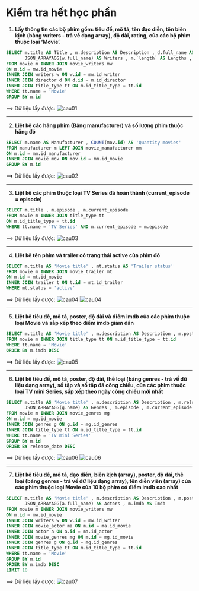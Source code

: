 # Kiểm tra hết học phần
1. **Lấy thông tin các bộ phim gồm: tiêu đề, mô tả, tên đạo diễn, tên biên kịch (bảng writers - trả về dạng array), độ dài, rating, của các bộ phim thuộc loại ‘Movie’.**
```sql
SELECT m.title AS Title , m.description AS Description , d.full_name AS Director ,
	   JSON_ARRAYAGG(w.full_name) AS Writers , m.`length` AS Lengths , m.rating AS Rating 
FROM movie m INNER JOIN movie_writers mw  
ON m.id = mw.id_movie  
INNER JOIN writers w ON w.id = mw.id_writer 
INNER JOIN director d ON d.id = m.id_director 
INNER JOIN title_type tt ON m.id_title_type = tt.id 
WHERE tt.name = 'Movie'
GROUP BY m.id
```
==>  Dữ liệu lấy được:
![cau01](/day08/cau01.JPG)  

---

2. **Liệt kê các hãng phim (Bảng manufacturer) và số lượng phim thuộc hãng đó**
```sql
SELECT m.name AS Manufacturer , COUNT(mov.id) AS 'Quantity movies'
FROM manufacturer m LEFT JOIN movie_manufacturer mm 
ON m.id = mm.id_manufacturer 
INNER JOIN movie mov ON mov.id = mm.id_movie  
GROUP BY m.id 
```
==>  Dữ liệu lấy được:
![cau02](/day08/cau02.JPG)

---

3. **Liệt kê các phim thuộc loại TV Series đã hoàn thành (current_episode = episode)**
```sql
SELECT m.title , m.episode , m.current_episode 
FROM movie m INNER JOIN title_type tt 
ON m.id_title_type = tt.id 
WHERE tt.name = 'TV Series' AND m.current_episode = m.episode 
```
==>  Dữ liệu lấy được:
![cau03](/day08/cau03.JPG)

---

4. **Liệt kê tên phim và trailer có trạng thái active của phim đó**
```sql
SELECT m.title AS 'Movie title' , mt.status AS 'Trailer status'
FROM movie m INNER JOIN movie_trailer mt 
ON m.id = mt.id_movie 
INNER JOIN trailer t ON t.id = mt.id_trailer 
WHERE mt.status = 'active' 
```
==>  Dữ liệu lấy được:
![cau04](/day08/cau04.JPG)
![cau04](/day08/cau04(2).JPG)

---

5. **Liệt kê tiêu đê, mô tả, poster, độ dài và điểm imdb của các phim thuộc loại Movie và sắp xếp theo điểm imdb giảm dần**
```sql
SELECT m.title AS 'Movie title' , m.description AS Description , m.poster AS Poster , m.`length` , m.imdb  
FROM movie m INNER JOIN title_type tt ON m.id_title_type = tt.id 
WHERE tt.name = 'Movie'
ORDER BY m.imdb DESC 
```
==>  Dữ liệu lấy được:
![cau05](/day08/cau05.JPG)

---

6. **Liệt kê tiêu đề, mô tả, poster, độ dài, thể loại (bảng genres - trả về dữ liệu dạng array), số tập và số tập đã công chiếu, của các phim thuộc loại TV mini Series, sắp xếp theo ngày công chiếu mới nhất**
```sql
SELECT m.title AS 'Movie title' , m.description AS Description , m.release_date , m.poster AS Poster , m.`length` , 
	   JSON_ARRAYAGG(g.name) AS Genres , m.episode , m.current_episode 
FROM movie m INNER JOIN movie_genres mg 
ON m.id = mg.id_movie 
INNER JOIN genres g ON g.id = mg.id_genres  
INNER JOIN title_type tt ON m.id_title_type = tt.id
WHERE tt.name = 'TV mini Series'
GROUP BY m.id
ORDER BY release_date DESC 
```
==>  Dữ liệu lấy được:
![cau06](/day08/cau06.JPG)
![cau06](/day08/cau06(2).JPG)

---

7. **Liệt kê tiêu đề, mô tả, đạo diễn, biên kịch (array), poster, độ dài, thể loại (bảng genres - trả về dữ liệu dạng array), tên diễn viên (array) của các phim thuộc loại Movie của 10 bộ phim có điểm imdb cao nhất**
```sql
SELECT m.title AS 'Movie title' , m.description AS Description , m.poster AS Poster , JSON_ARRAYAGG(g.name) AS Genres,
	   JSON_ARRAYAGG(a.full_name) AS Actors , m.imdb AS Imdb 
FROM movie m INNER JOIN movie_writers mw 
ON m.id = mw.id_movie 
INNER JOIN writers w ON w.id = mw.id_writer 
INNER JOIN movie_actor ma ON m.id = ma.id_movie 
INNER JOIN actor a ON a.id = ma.id_actor 
INNER JOIN movie_genres mg ON m.id = mg.id_movie
INNER JOIN genres g ON g.id = mg.id_genres 
INNER JOIN title_type tt ON m.id_title_type = tt.id
WHERE tt.name = 'Movie'
GROUP BY m.id 
ORDER BY m.imdb DESC 
LIMIT 10 
```
==>  Dữ liệu lấy được:
![cau07](/day08/cau07.JPG)